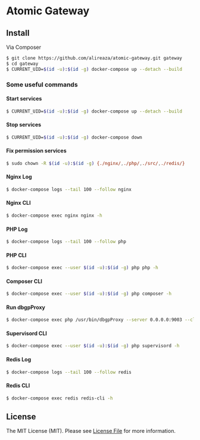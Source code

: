 # Atomic Gateway


## Install

Via Composer
```bash
$ git clone https://github.com/alireaza/atomic-gateway.git gateway
$ cd gateway
$ CURRENT_UID=$(id -u):$(id -g) docker-compose up --detach --build
```


### Some useful commands

#### Start services
```bash
$ CURRENT_UID=$(id -u):$(id -g) docker-compose up --detach --build
```

#### Stop services
```bash
$ CURRENT_UID=$(id -u):$(id -g) docker-compose down
```

#### Fix permission services
```bash
$ sudo chown -R $(id -u):$(id -g) {./nginx/,./php/,./src/,./redis/}
```

#### Nginx Log
```bash
$ docker-compose logs --tail 100 --follow nginx
```

#### Nginx CLI
```bash
$ docker-compose exec nginx nginx -h
```

#### PHP Log
```bash
$ docker-compose logs --tail 100 --follow php
```

#### PHP CLI
```bash
$ docker-compose exec --user $(id -u):$(id -g) php php -h
```

#### Composer CLI
```bash
$ docker-compose exec --user $(id -u):$(id -g) php composer -h
```

#### Run dbgpProxy
```bash
$ docker-compose exec php /usr/bin/dbgpProxy --server 0.0.0.0:9003 --client 0.0.0.0:9001
```

#### Supervisord CLI
```bash
$ docker-compose exec --user $(id -u):$(id -g) php supervisord -h
```

#### Redis Log
```bash
$ docker-compose logs --tail 100 --follow redis
```

#### Redis CLI
```bash
$ docker-compose exec redis redis-cli -h
```

## License

The MIT License (MIT). Please see [License File](LICENSE) for more information.
